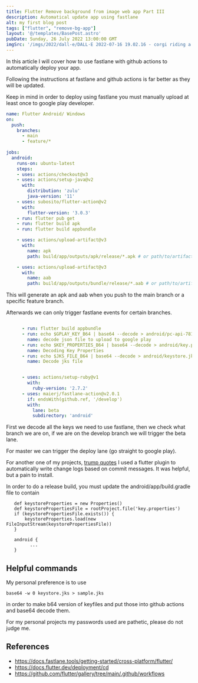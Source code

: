 ```yaml
---
title: Flutter Remove background from image web app Part III
description: Automatical update app using fastlane
alt: my first blog post
tags: ["flutter", "remove-bg-app"]
layout: '@/templates/BasePost.astro'
pubDate: Sunday, 26 July 2022 13:00:00 GMT
imgSrc: '/imgs/2022/dall-e/DALL·E 2022-07-16 19.02.16 - corgi riding a skateboard through the rain, digital art.png'
---
```


In this article I will cover how to use fastlane with github actions to automatically deploy your app.

Following the instructions at fastlane and github actions is far better as they will be updated.

Keep in mind in order to deploy using fastlane you must manually upload at least once to google play developer.

```yaml
name: Flutter Android/ Windows
on:
  push:
    branches:
      - main
      - feature/*
  
jobs:
  android: 
    runs-on: ubuntu-latest
    steps:
    - uses: actions/checkout@v3
    - uses: actions/setup-java@v2
      with:
        distribution: 'zulu'
        java-version: '11'
    - uses: subosito/flutter-action@v2
      with:
        flutter-version: '3.0.3'
    - run: flutter pub get
    - run: flutter build apk
    - run: flutter build appbundle

    - uses: actions/upload-artifact@v3
      with:
        name: apk
        path: build/app/outputs/apk/release/*.apk # or path/to/artifact

    - uses: actions/upload-artifact@v3
      with:
        name: aab
        path: build/app/outputs/bundle/release/*.aab # or path/to/artifact
```

This will generate an apk and aab when you push to the main branch or a specific feature branch.

Afterwards we can only trigger fastlane events for certain branches.

```yaml

      - run: flutter build appbundle
      - run: echo $GPLAY_KEY_B64 | base64 --decode > android/pc-api-7819418006086265513-297-141698a71862.json
        name: decode json file to upload to google play
      - run: echo $KEY_PROPERTIES_B64 | base64 --decode > android/key.properties
        name: Decoding Key Properties
      - run: echo $JKS_FILE_B64 | base64 --decode > android/keystore.jks
        name: Decode jks file


      - uses: actions/setup-ruby@v1
        with:
          ruby-version: '2.7.2'
      - uses: maierj/fastlane-action@v2.0.1
        if: endsWith(github.ref, '/develop')
        with:
          lane: beta
          subdirectory: 'android'
```

First we decode all the keys we need to use fastlane, then we check what branch we are on, if we are on the develop branch we will trigger the beta lane.

For master we can trigger the deploy lane (go straight to google play).

For another one of my projects, [trump quotes](https://github.com/FriendlyUser/trump_quotes/blob/master/android/fastlane/Fastfile) I used a flutter plugin to automatically write change logs based on commit messages. It was helpful, but a pain to install.


In order to do a release build, you must update the android/app/build.gradle file to
contain

```
   def keystoreProperties = new Properties()
   def keystorePropertiesFile = rootProject.file('key.properties')
   if (keystorePropertiesFile.exists()) {
       keystoreProperties.load(new FileInputStream(keystorePropertiesFile))
   }

   android {
         ...
   }
```
## Helpful commands

My personal preference is to use 

```
base64 -w 0 keystore.jks > sample.jks
```

in order to make b64 version of keyfiles and put those into github actions and base64 decode them.


For my personal projects my passwords used are pathetic, please do not judge me.

## References

* https://docs.fastlane.tools/getting-started/cross-platform/flutter/
* https://docs.flutter.dev/deployment/cd
* https://github.com/flutter/gallery/tree/main/.github/workflows